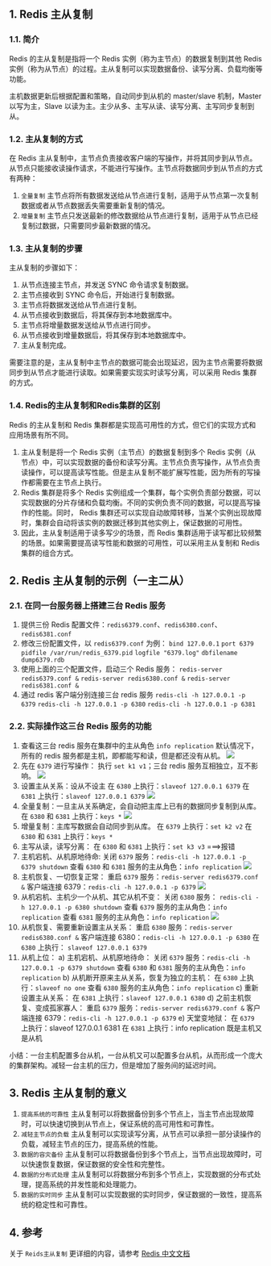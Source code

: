 ## 1. Redis 主从复制
### 1.1. 简介
Redis 的主从复制是指将一个 Redis 实例（称为主节点）的数据复制到其他 Redis 实例（称为从节点）的过程。主从复制可以实现数据备份、读写分离、负载均衡等功能。

主机数据更新后根据配置和策略，自动同步到从机的 master/slave 机制，Master 以写为主，Slave 以读为主。主少从多、主写从读、读写分离、主写同步复制到从。

### 1.2. 主从复制的方式
在 Redis 主从复制中，主节点负责接收客户端的写操作，并将其同步到从节点。从节点只能接收读操作请求，不能进行写操作。主节点将数据同步到从节点的方式有两种：
1. ```全量复制```
主节点将所有数据发送给从节点进行复制，适用于从节点第一次复制数据或者从节点数据丢失需要重新复制的情况。
2. ```增量复制```
主节点只发送最新的修改数据给从节点进行复制，适用于从节点已经复制过数据，只需要同步最新数据的情况。

### 1.3. 主从复制的步骤
主从复制的步骤如下：
1. 从节点连接主节点，并发送 SYNC 命令请求复制数据。
2. 主节点接收到 SYNC 命令后，开始进行复制数据。
3. 主节点将数据发送给从节点进行复制。
4. 从节点接收到数据后，将其保存到本地数据库中。
5. 主节点将增量数据发送给从节点进行同步。
6. 从节点接收到增量数据后，将其保存到本地数据库中。
7. 主从复制完成。

需要注意的是，主从复制中主节点的数据可能会出现延迟，因为主节点需要将数据同步到从节点才能进行读取。如果需要实现实时读写分离，可以采用 Redis 集群的方式。

### 1.4. Redis的主从复制和Redis集群的区别
Redis 的主从复制和 Redis 集群都是实现高可用性的方式，但它们的实现方式和应用场景有所不同。
1. 主从复制是将一个 Redis 实例（主节点）的数据复制到多个 Redis 实例（从节点）中，可以实现数据的备份和读写分离。主节点负责写操作，从节点负责读操作，可以提高读写性能。但是主从复制不能扩展写性能，因为所有的写操作都需要在主节点上执行。
2. Redis 集群是将多个 Redis 实例组成一个集群，每个实例负责部分数据，可以实现数据的分片存储和负载均衡。不同的实例负责不同的数据，可以提高写操作的性能。同时， Redis 集群还可以实现自动故障转移，当某个实例出现故障时，集群会自动将该实例的数据迁移到其他实例上，保证数据的可用性。
3. 因此，主从复制适用于读多写少的场景，而 Redis 集群适用于读写都比较频繁的场景。如果需要提高读写性能和数据的可用性，可以采用主从复制和 Redis 集群的组合方式。


## 2. Redis 主从复制的示例（一主二从）
### 2.1. 在同一台服务器上搭建三台 Redis 服务
1. 提供三份 Redis 配置文件：```redis6379.conf```、```redis6380.conf```、```redis6381.conf```
2. 修改三份配置文件，以 ```redis6379.conf``` 为例：
    ```bind 127.0.0.1```
    ```port 6379```
    ```pidfile /var/run/redis_6379.pid```
    ```logfile "6379.log"```
    ```dbfilename dump6379.rdb```
3. 使用上面的三个配置文件，启动三个 Redis 服务：
    ```redis-server redis6379.conf &```
    ```redis-server redis6380.conf &```
    ```redis-server redis6381.conf &```
4. 通过 redis 客户端分别连接三台 redis 服务
    ```redis-cli -h 127.0.0.1 -p 6379```
    ```redis-cli -h 127.0.0.1 -p 6380```
    ```redis-cli -h 127.0.0.1 -p 6381```

### 2.2. 实际操作这三台 Redis 服务的功能
1. 查看这三台 redis 服务在集群中的主从角色 ```info replication```
默认情况下，所有的 redis 服务都是主机，即都能写和读，但是都还没有从机。
![](Redis的主从复制.assets/都是主机.png)
2. 先在 ```6379``` 进行写操作：
执行 ```set k1 v1```；三台 redis 服务互相独立，互不影响。
![](Redis的主从复制.assets/三台redis服务互相独立.png)
3. 设置主从关系：设从不设主
在 ```6380``` 上执行：```slaveof 127.0.0.1 6379```
在 ```6381``` 上执行：```slaveof 127.0.0.1 6379```
![](Redis的主从复制.assets/设置主从关系.png)
4. 全量复制：一旦主从关系确定，会自动把主库上已有的数据同步复制到从库。
在 ```6380``` 和 ```6381``` 上执行：```keys *```
![](Redis的主从复制.assets/全量复制.png)
5. 增量复制：主库写数据会自动同步到从库。
在 ```6379``` 上执行：```set k2 v2```
在 ```6380``` 和 ```6381``` 上执行：```keys *```
6. 主写从读，读写分离：
在 ```6380``` 和 ```6381``` 上执行：```set k3 v3```  ===>报错
7. 主机宕机、从机原地待命:
关闭 ```6379``` 服务：```redis-cli -h 127.0.0.1 -p 6379 shutdown```
查看 ```6380``` 和 ```6381``` 服务的主从角色：```info replication```
![](Redis的主从复制.assets/主机宕机、从机原地待命.png)
8. 主机恢复、一切恢复正常：
重启 ```6379``` 服务：```redis-server redis6379.conf &```
客户端连接 6379：```redis-cli -h 127.0.0.1 -p 6379```
![](Redis的主从复制.assets/主机恢复、一切恢复正常.png)
9. 从机宕机、主机少一个从机、其它从机不变：
关闭 ```6380``` 服务： ```redis-cli -h 127.0.0.1 -p 6380 shutdown```
查看 ```6379``` 服务的主从角色：```info replication```
查看 ```6381``` 服务的主从角色：```info replication```
![](Redis的主从复制.assets/从机宕机、主机少一个从机、其它从机不变.png)
10. 从机恢复、需要重新设置主从关系：
重启 ```6380``` 服务：```redis-server redis6380.conf &```
客户端连接 6380：```redis-cli -h 127.0.0.1 -p 6380```
在 ```6380``` 上执行： ```slaveof 127.0.0.1 6379```
11. 从机上位：
    a) 主机宕机、从机原地待命：
       关闭 ```6379``` 服务：```redis-cli -h 127.0.0.1 -p 6379 shutdown```
       查看 ```6380``` 和 ```6381``` 服务的主从角色：```info replication```
    b) 从机断开原来主从关系，恢复为独立的主机：
       在 ```6380``` 上执行：```slaveof no one```
       查看 ```6380``` 服务的主从角色：```info replication```
    c) 重新设置主从关系：
       在 ```6381``` 上执行：```slaveof 127.0.0.1 6380```
    d) 之前主机恢复、变成孤家寡人：
       重启 ```6379``` 服务：```redis-server redis6379.conf &```
       客户端连接 6379：```redis-cli -h 127.0.0.1 -p 6379```
    e) 天堂变地狱：
       在 ```6379``` 上执行：slaveof 127.0.0.1 6381
       在 ```6381``` 上执行：info replication   既是主机又是从机

小结：一台主机配置多台从机，一台从机又可以配置多台从机，从而形成一个庞大的集群架构。减轻一台主机的压力，但是增加了服务间的延迟时间。


## 3. Redis 主从复制的意义
1. ```提高系统的可靠性```
主从复制可以将数据备份到多个节点上，当主节点出现故障时，可以快速切换到从节点上，保证系统的高可用性和可靠性。
2. ```减轻主节点的负载```
主从复制可以实现读写分离，从节点可以承担一部分读操作的负载，减轻主节点的压力，提高系统的性能。
3. ```数据的容灾备份```
主从复制可以将数据备份到多个节点上，当节点出现故障时，可以快速恢复数据，保证数据的安全性和完整性。
4. ```数据的分布式处理```
主从复制可以将数据分布到多个节点上，实现数据的分布式处理，提高系统的并发性能和处理能力。
5. ```数据的实时同步```
主从复制可以实现数据的实时同步，保证数据的一致性，提高系统的稳定性和可靠性。

## 4. 参考
关于 ```Reids主从复制``` 更详细的内容，请参考 [Redis 中文文档](https://redis.com.cn/topics/replication.html)
